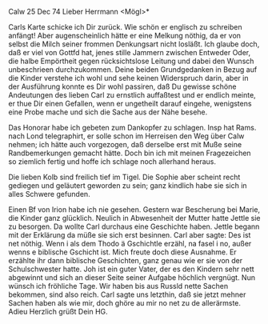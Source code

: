  Calw 25 Dec 74
Lieber Herrmann <Mögl>*

Carls Karte schicke ich Dir zurück. Wie schön er englisch zu schreiben anfängt! Aber augenscheinlich hätte er eine Melkung nöthig, da er von selbst die Milch seiner frommen Denkungsart nicht losläßt. Ich glaube doch, daß er viel von Gottfd hat, jenes stille Jammern zwischen Entweder Oder, die halbe Empörtheit gegen rücksichtslose Leitung und dabei den Wunsch unbeschrieen durchzukommen. Deine beiden Grundgedanken in Bezug auf die Kinder verstehe ich wohl und sehe keinen Widerspruch darin, aber in der Ausführung konnte es Dir wohl passiren, daß Du gewisse schöne Andeutungen des lieben Carl zu ernstlich auffaßtest und er endlich meinte, er thue Dir einen Gefallen, wenn er ungetheilt darauf eingehe, wenigstens eine Probe mache und sich die Sache aus der Nähe besehe.

Das Honorar habe ich gebeten zum Dankopfer zu schlagen. Insp hat Rams. nach Lond telegraphirt, er solle schon im Herreisen den Weg über Calw nehmen; ich hätte auch vorgezogen, daß derselbe erst mit Muße seine Randbemerkungen gemacht hätte. Doch bin ich mit meinen Fragezeichen so ziemlich fertig und hoffe ich schlage noch allerhand heraus.

Die lieben Kolb sind freilich tief im Tigel. Die Sophie aber scheint recht gediegen und geläutert geworden zu sein; ganz kindlich habe sie sich in alles Schwere gefunden.

Einen Bf von Irion habe ich nie gesehen. Gestern war Bescherung bei Marie, die Kinder ganz glücklich. Neulich in Abwesenheit der Mutter hatte Jettle sie zu besorgen. Da wollte Carl durchaus eine Geschichte haben. Jettle begann mit der Erklärung da müße sie sich erst besinnen. Carl aber sagte: Des ist net nöthig. Wenn i als dem Thodo ä Gschichtle erzähl, na fasel i no, außer wenns e biblische Gschicht ist. Mich freute doch diese Ausnahme. Er erzählte ihr dann biblische Geschichten, ganz genau wie er sie von der Schulschwester hatte. Joh ist ein guter Vater, der es den Kindern sehr nett abgewinnt und sich an dieser Seite seiner Aufgabe höchlich vergnügt. 
Nun wünsch ich fröhliche Tage. Wir haben bis aus Russld nette Sachen bekommen, sind also reich. Carl sagte uns letzthin, daß sie jetzt mehner Sachen haben als wie mir, doch ghöre au mir no net zu de allerärmste. 
 Adieu Herzlich grüßt
 Dein HG.
